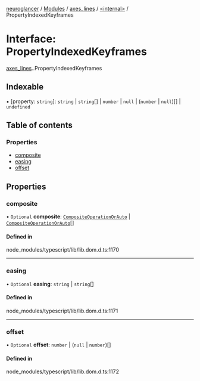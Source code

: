 [neuroglancer](../README.md) / [Modules](../modules.md) / [axes\_lines](../modules/axes_lines.md) / [<internal\>](../modules/axes_lines._internal_.md) / PropertyIndexedKeyframes

# Interface: PropertyIndexedKeyframes

[axes_lines](../modules/axes_lines.md).[<internal>](../modules/axes_lines._internal_.md).PropertyIndexedKeyframes

## Indexable

▪ [property: `string`]: `string` \| `string`[] \| `number` \| ``null`` \| (`number` \| ``null``)[] \| `undefined`

## Table of contents

### Properties

- [composite](axes_lines._internal_.PropertyIndexedKeyframes.md#composite)
- [easing](axes_lines._internal_.PropertyIndexedKeyframes.md#easing)
- [offset](axes_lines._internal_.PropertyIndexedKeyframes.md#offset)

## Properties

### composite

• `Optional` **composite**: [`CompositeOperationOrAuto`](../modules/axes_lines._internal_.md#compositeoperationorauto) \| [`CompositeOperationOrAuto`](../modules/axes_lines._internal_.md#compositeoperationorauto)[]

#### Defined in

node_modules/typescript/lib/lib.dom.d.ts:1170

___

### easing

• `Optional` **easing**: `string` \| `string`[]

#### Defined in

node_modules/typescript/lib/lib.dom.d.ts:1171

___

### offset

• `Optional` **offset**: `number` \| (``null`` \| `number`)[]

#### Defined in

node_modules/typescript/lib/lib.dom.d.ts:1172
